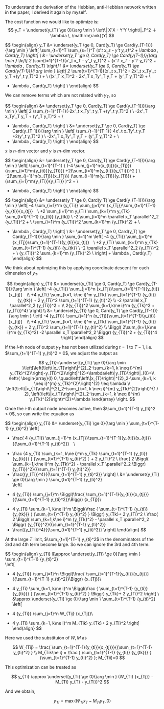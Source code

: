 To understand the derivation of the Hebbian, anti-Hebbian network written in the paper, I derived it again by myself.



The cost function we would like to optimize is:
$$
y_T = \underset{y_{T} \ge 0}{\arg \min } \left\| X'X - Y'Y \right\|_F^2 ＋\lambda \, \mathrm{rank}(Y)
$$

$$
\begin{align}
y_T &= \underset{y_T \ge 0, Card(y_T) \ge Card(y_{T-1})}{\arg \min }
\left[   \sum_{t=1}^T \sum_{s=1}^T (x'_t x_s - y'_t y_s)^2  + \lambda \, Card(y_T) \right] \\
&= \underset{y_T \ge 0, Card(y_T) \ge Card(y_{T-1})}{\arg \min } \left[ 2  \sum_{t=1}^{T-1}(x'_t x_T - y'_t y_T)^2 + (x'_T x_T - y'_T y_T)^2 + \lambda \, Card(y_T) \right] \\
&= \underset{y_T \ge 0, Card(y_T) \ge Card(y_{T-1})}{\arg \min }
\left[
 2  \sum_{t=1}^{T-1}((x'_t x_T)^2 - 2x'_t x_Ty'_t y_T +(y'_t y_T)^2 ) + \\
 ((x'_T x_T)^2 - 2x'_T x_Ty'_T y_T + (y'_T y_T)^2) + \\
 + \lambda \, Card(y_T)
\right] \\
\end{align}
$$

We can remove terms which are not related with  $y_T$, so


$$
\begin{align}
&= \underset{y_T \ge 0, Card(y_T) \ge Card(y_{T-1})}{\arg \min }
\left[
 2  \sum_{t=1}^{T-1}(-2x'_t x_Ty'_t y_T +(y'_t y_T)^2 ) \\
 -2x'_T x_Ty'_T y_T + (y'_T y_T)^2 + \\
 + \lambda \, Card(y_T)
\right] \\
&= \underset{y_T \ge 0, Card(y_T) \ge Card(y_{T-1})}{\arg \min }
\left[
  \sum_{t=1}^{T-1}(-4x'_t x_Ty'_t y_T +2(y'_t y_T)^2 ) \\
 -2x'_T x_Ty'_T y_T + (y'_T y_T)^2 + \\
 + \lambda \, Card(y_T)
\right] \\
\end{align}
$$

$x$ is $n$-dim vector and $y$ is $m$-dim vector.

$$
\begin{align}
&= \underset{y_T \ge 0, Card(y_T) \ge Card(y_{T-1})}{\arg \min }
\left[
  \sum_{t=1}^{T-1} \{ (-4 \sum_{j=1}^n{x_{tj}}{x_{Tj}}) (\sum_{i=1}^m{y_{ti}}{y_{Ti}}) +2(\sum_{i=1}^m{y_{ti}}{y_{Ti}})^2  \} \\
 -2(\sum_{j=1}^n{x_{Tj}}{x_{Tj}}) (\sum_{i=1}^m{y_{Ti}}{y_{Ti}}) + (\sum_{i=1}^m{y_{Ti}}{y_{Ti}} )^2 + \\
 + \lambda \, Card(y_T)
\right] \\
\end{align}
$$


$$
\begin{align}
&= \underset{y_T \ge 0, Card(y_T) \ge Card(y_{T-1})}{\arg \min }
\left[
  -4 \sum_{i=1}^m {y_{Ti}} \sum_{j=1}^n {x_{Tj}}\sum_{t=1}^{T-1}{y_{ti}}{x_{tj}}　\\ 
  +2 \sum_{i=1}^m y_{Ti} \sum_{k=1}^m y_{Tk} \sum_{t=1}^{T-1}  {y_{ti}} {y_{tk}} \\
  -2 \sum_{i=1}^m \parallel x_T \parallel^2_2 {y_{Ti}}^2 + \\
     \sum_{i=1}^m {y_{Ti}}^2 \sum_{k=1}^m {y_{Tk}^2} + \\
 + \lambda \, Card(y_T)
\right] \\
&= \underset{y_T \ge 0, Card(y_T) \ge Card(y_{T-1})}{\arg \min }
\sum_{i=1}^m \left[
  -4 {y_{Ti}} \sum_{j=1}^n {x_{Tj}}\sum_{t=1}^{T-1}{y_{ti}}{x_{tj}}　\\ 
  +2  y_{Ti} \sum_{k=1}^m y_{Tk} \sum_{t=1}^{T-1}  {y_{ti}} {y_{tk}} \\
 -2  \parallel x_T \parallel^2_2 {y_{Ti}}^2 + \\
 {y_{Ti}}^2 \sum_{k=1}^m {y_{Tk}^2} \\
\right] + \lambda \, Card(y_T)
\end{align}
$$

We think about optimizing this by applying coordinate descent for each dimension of $y_{T}$.

$$
\begin{align}
y_{Ti} &= \underset{y_{Ti} \ge 0, Card(y_T) \ge Card(y_{T-1})}{\arg \min }
\left[
  -4 {y_{Ti}} \sum_{j=1}^n {x_{Tj}}\sum_{t=1}^{T-1}{y_{ti}}{x_{tj}}　\\ 
  +4  y_{Ti} \sum_{k=1, k\ne i}^m y_{Tk} \sum_{t=1}^{T-1} {y_{ti}} {y_{tk}} + 
2 y_{Ti}^2 \sum_{t=1}^{T-1}  {y_{ti}^2} \\
-2 \parallel x_T \parallel^2_2 {y_{Ti}}^2 + \\
 2{y_{Ti}}^2 \sum_{k=1,k\ne i}^m {y_{Tk}^2 + {y_{Ti}}^4} 
 \right] \\
 &= \underset{y_{Ti} \ge 0, Card(y_T) \ge Card(y_{T-1})}{\arg \min }
\left[
  -4 {y_{Ti}} \sum_{j=1}^n {x_{Tj}}\sum_{t=1}^{T-1}{y_{ti}}{x_{tj}}　\\ 
  +4  y_{Ti} \sum_{k=1, k\ne i}^m y_{Tk} \sum_{t=1}^{T-1} {y_{ti}} {y_{tk}} + 
2 y_{Ti}^2 \sum_{t=1}^{T-1}  {y_{ti}^2} \\
\Biggl( 2\sum_{k=1,k\ne i}^m {y_{Tk}^2} -2 \parallel x_T \parallel^2_2 \Biggr) {y_{Ti}}^2 + {y_{Ti}}^4
\right]
\end{align}
$$

If the $i$-th node of output $y_T$ has not been utilized during $t=1$ to  $T-1$, i.e. $\sum_{t=1}^{T-1} y_{ti}^2 = 0$, we adjust the output as

$$
y_{Ti}=\underset{y_{Ti} \ge 0}{\arg \min }\left[\left(\left\|x_{T}\right\|^{2}_2-\sum_{k=1, k \neq i}^{m} y_{Tk}^{2}\right)-y_{Ti}^{2}\right]^{2}+\lambda\left\|y_{Ti}\right\|_{0}=\\
\left\{
\begin{array}{l}
0, \quad\left(\left\|x_{T}\right\|^{2}_2-\sum_{k=1, k \neq i}^{m} y_{Tk}^{2}\right)^{2} \leq \lambda \\
\left(\left\|x_{T}\right\|^{2}_2-\sum_{k=1, k \neq i}^{m} y_{Tk}^{2}\right)^{1 / 2}, \left(\left\|x_{T}\right\|^{2}_2-\sum_{k=1, k \neq i}^{m} y_{Tk}^{2}\right)^{2}>\lambda
\end{array}
\right.
$$

Once the $i​$-th output node becomes active, then $\sum_{t=1}^{T-1} y_{ti}^2 > 0​$, so can write the equation as

$$
\begin{align}
y_{Ti} &= 
\underset{y_{Ti} \ge 0}{\arg \min }
\sum_{t=1}^{T-1} {y_{ti}^2}  \left[ 
- \frac{ 4 {y_{Ti}} \sum_{j=1}^n {x_{Tj}}\sum_{t=1}^{T-1}{y_{ti}}{x_{tj}}}{{\sum_{t=1}^{T-1} y_{ti}^2}}　\\ 
+ \frac {4 y_{Ti} \sum_{k=1, k\ne i}^m y_{Tk} \sum_{t=1}^{T-1} {y_{ti}} {y_{tk}}} 
  { {\sum_{t=1}^{T-1} y_{ti}^2} } + 
2 y_{Ti}^2 \\
 \frac{ 2 \Biggl( \sum_{k=1,k\ne i}^m {y_{Tk}^2} - \parallel x_T \parallel^2_2 \Biggr) {y_{Ti}}^2}{{\sum_{t=1}^{T-1} y_{ti}^2}}
+ \frac{{y_{Ti}}^4}{{\sum_{t=1}^{T-1} y_{ti}^2}} 
\right] \\
&= \underset{y_{Ti} \ge 0}{\arg \min }
\sum_{t=1}^{T-1} {y_{ti}^2}  
\left[ 
- 4 {y_{Ti}} \sum_{j=1}^n \Biggl(\frac{  \sum_{t=1}^{T-1}{y_{ti}}{x_{tj}}}{{\sum_{t=1}^{T-1} y_{ti}^2}}\Biggr) {x_{Tj}}\\ 
+ 4 y_{Ti} \sum_{k=1, k\ne i}^m \Biggl(\frac { \sum_{t=1}^{T-1} {y_{ti}} {y_{tk}}} 
{ {\sum_{t=1}^{T-1} y_{ti}^2} } \Biggr) y_{Tk}+ 
2 y_{Ti}^2 \\
 \frac{ 2 \Biggl( \sum_{k=1,k\ne i}^m {y_{Tk}^2} - \parallel x_T \parallel^2_2 \Biggr) {y_{Ti}}^2}{{\sum_{t=1}^{T-1} y_{ti}^2}}
+ \frac{{y_{Ti}}^4}{{\sum_{t=1}^{T-1} y_{ti}^2}} 
\right]
\end{align}
$$

At the large $T$ limit, $\sum_{t=1}^{T-1} y_{ti}^2​$ in the denominators of the 3rd and 4th term become large.  So we can ignore the 3rd and 4th term.

$$
\begin{align}
y_{Ti} &\approx \underset{y_{Ti} \ge 0}{\arg \min }
\sum_{t=1}^{T-1} {y_{ti}^2}  
\left[ 
- 4 {y_{Ti}} \sum_{j=1}^n \Biggl(\frac{  \sum_{t=1}^{T-1}{y_{ti}}{x_{tj}}}{{\sum_{t=1}^{T-1} y_{ti}^2}}\Biggr) {x_{Tj}}\\ 
+ 4 y_{Ti} \sum_{k=1, k\ne i}^m \Biggl(\frac { \sum_{t=1}^{T-1} {y_{ti}} {y_{tk}}} 
{ {\sum_{t=1}^{T-1} y_{ti}^2} } \Biggr) y_{Tk}+ 
2 y_{Ti}^2 
\right] \\
&\approx \underset{y_{Ti} \ge 0}{\arg \min }
\sum_{t=1}^{T-1} {y_{ti}^2}
\left[ 
- 4 {y_{Ti}} \sum_{j=1}^n W_{Tij} {x_{Tj}}\\ 
+ 4 y_{Ti} \sum_{k=1, k\ne i}^m M_{Tik} y_{Tk}+ 
2 y_{Ti}^2 
\right] 
\end{align}
$$

Here we used the substituion of $W,M$ as 

$$
W_{Tij} = \frac{  \sum_{t=1}^{T-1}{y_{ti}}{x_{tj}}}{{\sum_{t=1}^{T-1} y_{ti}^2} } \\
M_{Tik\ne i} = \frac { \sum_{t=1}^{T-1} {y_{ti}} {y_{tk}}} { {\sum_{t=1}^{T-1} y_{ti}^2} }; M_{Tii}=0
$$

This optimization can be treated as

$$
y_{Ti} \approx \underset{y_{Ti} \ge 0}{\arg \min } (W_{Ti} {x_{Tj}} - M_{Ti} y_{T} - y_{Ti})^2
$$

And we obtain,

$$
y_{Ti} = \max(W_{Ti} {x_{T}} - M_{Ti} y_{T}, 0)
$$



